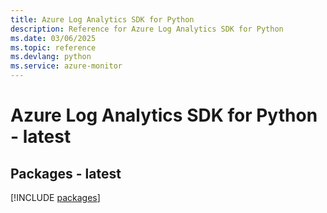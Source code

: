 ```yaml
---
title: Azure Log Analytics SDK for Python
description: Reference for Azure Log Analytics SDK for Python
ms.date: 03/06/2025
ms.topic: reference
ms.devlang: python
ms.service: azure-monitor
---
```

# Azure Log Analytics SDK for Python - latest
## Packages - latest
[!INCLUDE [packages](log-analytics-index.md)]